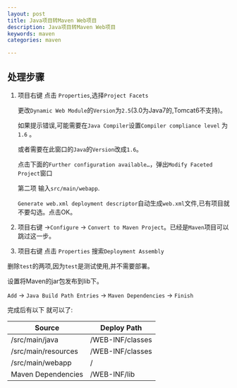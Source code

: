 ```yaml
---
layout: post
title: Java项目转Maven Web项目
description: Java项目转Maven Web项目
keywords: maven
categories: maven

---
```




## 处理步骤

1. 项目右键 点击 `Properties`,选择`Project Facets`

   更改`Dynamic Web Module`的`Version`为`2.5`(3.0为Java7的,Tomcat6不支持)。 

   如果提示错误,可能需要在`Java Compiler`设置`Compiler compliance level` 为`1.6` 。

   或者需要在此窗口的`Java`的`Version`改成`1.6`。

   点击下面的`Further configuration available…`，弹出`Modify Faceted Project`窗口

   第二项 输入`src/main/webapp`.

   `Generate web.xml deployment descriptor`自动生成`web.xml`文件,已有项目就不要勾选。点击OK。

2. 项目右键 ->`Configure` -> `Convert to Maven Project`。已经是`Maven`项目可以跳过这一步。

3. 项目右键 点击 `Properties` 搜索`Deployment Assembly`

  删除`test`的两项,因为`test`是测试使用,并不需要部署。

  设置将Maven的jar包发布到lib下。

   `Add` -> `Java Build Path Entries` -> `Maven Dependencies` -> `Finish` 

  完成后有以下 就可以了: 

  | Source              | Deploy Path      |
  | ------------------- | ---------------- |
  | /src/main/java      | /WEB-INF/classes |
  | /src/main/resources | /WEB-INF/classes |
  | /src/main/webapp    | /                |
  | Maven Dependencies  | /WEB-INF/lib     |
